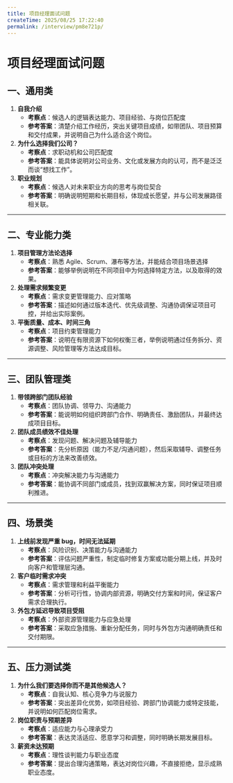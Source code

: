 ```yaml
---
title: 项目经理面试问题
createTime: 2025/08/25 17:22:40
permalink: /interview/pm8e721p/
---
```

# 项目经理面试问题

## 一、通用类

1. **自我介绍**
   - **考察点**：候选人的逻辑表达能力、项目经验、与岗位匹配度
   - **参考答案**：清楚介绍工作经历，突出关键项目成绩，如带团队、项目预算和交付成果，并说明自己为什么适合这个岗位。
2. **为什么选择我们公司？**
   - **考察点**：求职动机和公司匹配度
   - **参考答案**：能具体说明对公司业务、文化或发展方向的认可，而不是泛泛而谈“想找工作”。
3. **职业规划**
   - **考察点**：候选人对未来职业方向的思考与岗位契合
   - **参考答案**：明确说明短期和长期目标，体现成长愿望，并与公司发展路径相关联。

------

## 二、专业能力类

1. **项目管理方法论选择**
   - **考察点**：熟悉 Agile、Scrum、瀑布等方法，并能结合项目场景选择
   - **参考答案**：能够举例说明在不同项目中为何选择特定方法，以及取得的效果。
2. **处理需求频繁变更**
   - **考察点**：需求变更管理能力、应对策略
   - **参考答案**：描述如何通过版本迭代、优先级调整、沟通协调保证项目可控，并给出实际案例。
3. **平衡质量、成本、时间三角**
   - **考察点**：项目约束管理能力
   - **参考答案**：说明在有限资源下如何权衡三者，举例说明通过任务拆分、资源调整、风险管理等方法达成目标。

------

## 三、团队管理类

1. **带领跨部门团队经验**
   - **考察点**：团队协调、领导力、沟通能力
   - **参考答案**：能说明如何组织跨部门合作、明确责任、激励团队，并最终达成项目目标。
2. **团队成员绩效不佳处理**
   - **考察点**：发现问题、解决问题及辅导能力
   - **参考答案**：先分析原因（能力不足/沟通问题），然后采取辅导、调整任务或目标的方法来改善绩效。
3. **团队冲突处理**
   - **考察点**：冲突解决能力与沟通能力
   - **参考答案**：能协调不同部门或成员，找到双赢解决方案，同时保证项目顺利推进。

------

## 四、场景类

1. **上线前发现严重 bug，时间无法延期**
   - **考察点**：风险识别、决策能力与沟通能力
   - **参考答案**：评估问题严重性，制定临时修复方案或功能分期上线，并及时向客户和管理层沟通。
2. **客户临时需求冲突**
   - **考察点**：需求管理和利益平衡能力
   - **参考答案**：分析可行性，协调内部资源，明确交付方案和时间，保证客户需求合理执行。
3. **外包方延迟导致项目受阻**
   - **考察点**：外部资源管理能力与应急处理
   - **参考答案**：采取应急措施、重新分配任务，同时与外包方沟通明确责任和交付期限。

------

## 五、压力测试类

1. **为什么我们要选择你而不是其他候选人？**
   - **考察点**：自我认知、核心竞争力与说服力
   - **参考答案**：突出差异化优势，如项目经验、跨部门协调能力或特定技能，并说明如何匹配岗位需求。
2. **岗位职责与预期差异**
   - **考察点**：适应能力与心理承受力
   - **参考答案**：表达灵活适应、愿意学习和调整，同时明确长期发展目标。
3. **薪资未达预期**
   - **考察点**：理性谈判能力与职业态度
   - **参考答案**：提出合理沟通策略，表达对岗位兴趣，不直接拒绝，显示成熟职业态度。